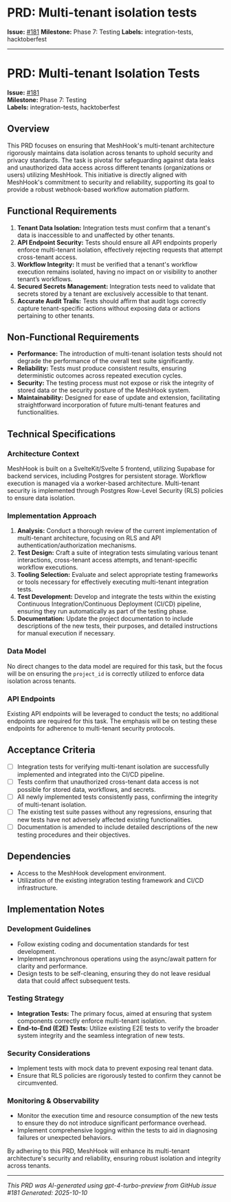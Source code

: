 # PRD: Multi-tenant isolation tests

**Issue:** [#181](https://github.com/profullstack/meshhook/issues/181)
**Milestone:** Phase 7: Testing
**Labels:** integration-tests, hacktoberfest

---

# PRD: Multi-tenant Isolation Tests

**Issue:** [#181](https://github.com/profullstack/meshhook/issues/181)  
**Milestone:** Phase 7: Testing  
**Labels:** integration-tests, hacktoberfest  

## Overview

This PRD focuses on ensuring that MeshHook's multi-tenant architecture rigorously maintains data isolation across tenants to uphold security and privacy standards. The task is pivotal for safeguarding against data leaks and unauthorized data access across different tenants (organizations or users) utilizing MeshHook. This initiative is directly aligned with MeshHook's commitment to security and reliability, supporting its goal to provide a robust webhook-based workflow automation platform.

## Functional Requirements

1. **Tenant Data Isolation:** Integration tests must confirm that a tenant's data is inaccessible to and unaffected by other tenants.
2. **API Endpoint Security:** Tests should ensure all API endpoints properly enforce multi-tenant isolation, effectively rejecting requests that attempt cross-tenant access.
3. **Workflow Integrity:** It must be verified that a tenant's workflow execution remains isolated, having no impact on or visibility to another tenant’s workflows.
4. **Secured Secrets Management:** Integration tests need to validate that secrets stored by a tenant are exclusively accessible to that tenant.
5. **Accurate Audit Trails:** Tests should affirm that audit logs correctly capture tenant-specific actions without exposing data or actions pertaining to other tenants.

## Non-Functional Requirements

- **Performance:** The introduction of multi-tenant isolation tests should not degrade the performance of the overall test suite significantly.
- **Reliability:** Tests must produce consistent results, ensuring deterministic outcomes across repeated execution cycles.
- **Security:** The testing process must not expose or risk the integrity of stored data or the security posture of the MeshHook system.
- **Maintainability:** Designed for ease of update and extension, facilitating straightforward incorporation of future multi-tenant features and functionalities.

## Technical Specifications

### Architecture Context

MeshHook is built on a SvelteKit/Svelte 5 frontend, utilizing Supabase for backend services, including Postgres for persistent storage. Workflow execution is managed via a worker-based architecture. Multi-tenant security is implemented through Postgres Row-Level Security (RLS) policies to ensure data isolation.

### Implementation Approach

1. **Analysis:** Conduct a thorough review of the current implementation of multi-tenant architecture, focusing on RLS and API authentication/authorization mechanisms.
2. **Test Design:** Craft a suite of integration tests simulating various tenant interactions, cross-tenant access attempts, and tenant-specific workflow executions.
3. **Tooling Selection:** Evaluate and select appropriate testing frameworks or tools necessary for effectively executing multi-tenant integration tests.
4. **Test Development:** Develop and integrate the tests within the existing Continuous Integration/Continuous Deployment (CI/CD) pipeline, ensuring they run automatically as part of the testing phase.
5. **Documentation:** Update the project documentation to include descriptions of the new tests, their purposes, and detailed instructions for manual execution if necessary.

### Data Model

No direct changes to the data model are required for this task, but the focus will be on ensuring the `project_id` is correctly utilized to enforce data isolation across tenants.

### API Endpoints

Existing API endpoints will be leveraged to conduct the tests; no additional endpoints are required for this task. The emphasis will be on testing these endpoints for adherence to multi-tenant security protocols.

## Acceptance Criteria

- [ ] Integration tests for verifying multi-tenant isolation are successfully implemented and integrated into the CI/CD pipeline.
- [ ] Tests confirm that unauthorized cross-tenant data access is not possible for stored data, workflows, and secrets.
- [ ] All newly implemented tests consistently pass, confirming the integrity of multi-tenant isolation.
- [ ] The existing test suite passes without any regressions, ensuring that new tests have not adversely affected existing functionalities.
- [ ] Documentation is amended to include detailed descriptions of the new testing procedures and their objectives.

## Dependencies

- Access to the MeshHook development environment.
- Utilization of the existing integration testing framework and CI/CD infrastructure.

## Implementation Notes

### Development Guidelines

- Follow existing coding and documentation standards for test development.
- Implement asynchronous operations using the async/await pattern for clarity and performance.
- Design tests to be self-cleaning, ensuring they do not leave residual data that could affect subsequent tests.

### Testing Strategy

- **Integration Tests:** The primary focus, aimed at ensuring that system components correctly enforce multi-tenant isolation.
- **End-to-End (E2E) Tests:** Utilize existing E2E tests to verify the broader system integrity and the seamless integration of new tests.

### Security Considerations

- Implement tests with mock data to prevent exposing real tenant data.
- Ensure that RLS policies are rigorously tested to confirm they cannot be circumvented.

### Monitoring & Observability

- Monitor the execution time and resource consumption of the new tests to ensure they do not introduce significant performance overhead.
- Implement comprehensive logging within the tests to aid in diagnosing failures or unexpected behaviors.

By adhering to this PRD, MeshHook will enhance its multi-tenant architecture's security and reliability, ensuring robust isolation and integrity across tenants.

---

*This PRD was AI-generated using gpt-4-turbo-preview from GitHub issue #181*
*Generated: 2025-10-10*
